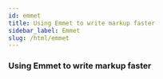 ```yaml
---
id: emmet
title: Using Emmet to write markup faster
sidebar_label: Emmet
slug: /html/emmet
---
```


### Using Emmet to write markup faster
